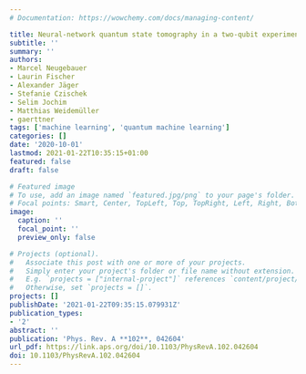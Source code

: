 ```yaml
---
# Documentation: https://wowchemy.com/docs/managing-content/

title: Neural-network quantum state tomography in a two-qubit experiment
subtitle: ''
summary: ''
authors:
- Marcel Neugebauer
- Laurin Fischer
- Alexander Jäger
- Stefanie Czischek
- Selim Jochim
- Matthias Weidemüller
- gaerttner
tags: ['machine learning', 'quantum machine learning']
categories: []
date: '2020-10-01'
lastmod: 2021-01-22T10:35:15+01:00
featured: false
draft: false

# Featured image
# To use, add an image named `featured.jpg/png` to your page's folder.
# Focal points: Smart, Center, TopLeft, Top, TopRight, Left, Right, BottomLeft, Bottom, BottomRight.
image:
  caption: ''
  focal_point: ''
  preview_only: false

# Projects (optional).
#   Associate this post with one or more of your projects.
#   Simply enter your project's folder or file name without extension.
#   E.g. `projects = ["internal-project"]` references `content/project/deep-learning/index.md`.
#   Otherwise, set `projects = []`.
projects: []
publishDate: '2021-01-22T09:35:15.079931Z'
publication_types:
- '2'
abstract: ''
publication: 'Phys. Rev. A **102**, 042604'
url_pdf: https://link.aps.org/doi/10.1103/PhysRevA.102.042604
doi: 10.1103/PhysRevA.102.042604
---
```

